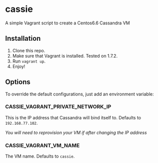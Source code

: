 # cassie
A simple Vagrant script to create a Centos6.6 Cassandra VM

## Installation

1. Clone this repo.
2. Make sure that Vagrant is installed. Tested on 1.7.2.
3. Run `vagrant up`.
4. Enjoy!

## Options
To override the default configurations, just add an environment variable:

### CASSIE_VAGRANT_PRIVATE_NETWORK_IP
This is the IP address that Cassandra will bind itself to.
Defaults to `192.168.77.102`.

*You will need to reprovision your VM if after changing the IP address*

### CASSIE_VAGRANT_VM_NAME
The VM name. 
Defaults to `cassie`.
